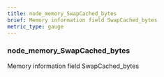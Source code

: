 ```yaml
---
title: node_memory_SwapCached_bytes
brief: Memory information field SwapCached_bytes
metric_type: gauge
---
```

### node_memory_SwapCached_bytes

Memory information field SwapCached_bytes